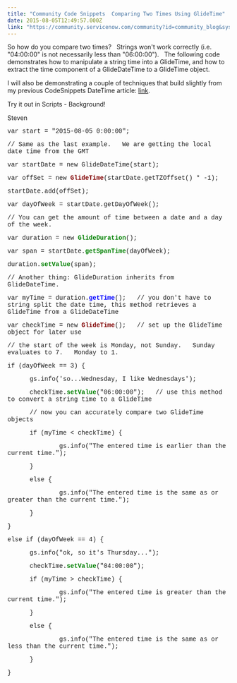 ```yaml
---
title: "Community Code Snippets  Comparing Two Times Using GlideTime"
date: 2015-08-05T12:49:57.000Z
link: "https://community.servicenow.com/community?id=community_blog&sys_id=625da629dbd0dbc01dcaf3231f961991"
---
```

<p>So how do you compare two times?   Strings won't work correctly (i.e. "04:00:00" is not necessarily less than "06:00:00").   The following code demonstrates how to manipulate a string time into a GlideTime, and how to extract the time component of a GlideDateTime to a GlideTime object.</p><p></p><p>I will also be demonstrating a couple of techniques that build slightly from my previous CodeSnippets DateTime article: <a title="" _jive_internal="true" href="/groups/servicenow-user-group-us-tx-north-texas/blog/2015/07/22/community-code-snippets--converting-to-local-datetime">link</a>.</p><p></p><p>Try it out in Scripts - Background!</p><p></p><p>Steven</p><p></p><p></p><p><span style="font-family: 'courier new', courier;">var start = "2015-08-05 0:00:00";</span></p><p></p><p><span style="font-family: 'courier new', courier;">// Same as the last example.   We are getting the local date time from the GMT</span></p><p><span style="font-family: 'courier new', courier;">var startDate = new GlideDateTime(start);</span></p><p><span style="font-family: 'courier new', courier;">var offSet = new <strong style="color: #800000;">GlideTime</strong>(startDate.getTZOffset() * -1);</span></p><p><span style="font-family: 'courier new', courier;">startDate.add(offSet);</span></p><p></p><p><span style="font-family: 'courier new', courier;">var dayOfWeek = startDate.getDayOfWeek();</span></p><p></p><p><span style="font-family: 'courier new', courier;">// You can get the amount of time between a date and a day of the week.</span></p><p><span style="font-family: 'courier new', courier;">var duration = new <strong style="color: #008000;">GlideDuration</strong>();</span></p><p><span style="font-family: 'courier new', courier;">var span = startDate.<strong style="color: #008000;">getSpanTime</strong>(dayOfWeek);</span></p><p><span style="font-family: 'courier new', courier;">duration.<strong style="color: #008000;">setValue</strong>(span);</span></p><p></p><p><span style="font-family: 'courier new', courier;">// Another thing: GlideDuration inherits from GlideDateTime.</span></p><p><span style="font-family: 'courier new', courier;">var myTime = duration.<strong style="color: #0000ff;">getTime</strong>();   // you don't have to string split the date time, this method retrieves a GlideTime from a GlideDateTime</span></p><p><span style="font-family: 'courier new', courier;">var checkTime = new <strong style="color: #800000;">GlideTime</strong>();   // set up the GlideTime object for later use</span></p><p></p><p><span style="font-family: 'courier new', courier;">// the start of the week is Monday, not Sunday.   Sunday evaluates to 7.   Monday to 1.</span></p><p><span style="font-family: 'courier new', courier;">if (dayOfWeek == 3) {   </span></p><p><span style="font-family: 'courier new', courier;">       gs.info('so...Wednesday, I like Wednesdays');</span></p><p><span style="font-family: 'courier new', courier;">       checkTime.<strong style="color: #008000;">setValue</strong>("06:00:00");   // use this method to convert a string time to a GlideTime</span></p><p></p><p><span style="font-family: 'courier new', courier;">       // now you can accurately compare two GlideTime objects</span></p><p><span style="font-family: 'courier new', courier;">       if (myTime &lt; checkTime) {</span></p><p><span style="font-family: 'courier new', courier;">               gs.info("The entered time is earlier than the current time.");</span></p><p><span style="font-family: 'courier new', courier;">       } </span></p><p><span style="font-family: 'courier new', courier;">       else {</span></p><p><span style="font-family: 'courier new', courier;">               gs.info("The entered time is the same as or greater than the current time.");</span></p><p><span style="font-family: 'courier new', courier;">       }</span></p><p><span style="font-family: 'courier new', courier;">} </span></p><p><span style="font-family: 'courier new', courier;">else if (dayOfWeek == 4) {</span></p><p><span style="font-family: 'courier new', courier;">       gs.info("ok, so it's Thursday...");</span></p><p><span style="font-family: 'courier new', courier;">       checkTime.<strong style="color: #008000;">setValue</strong>("04:00:00");</span></p><p><span style="font-family: 'courier new', courier;">       if (myTime &gt; checkTime) {</span></p><p><span style="font-family: 'courier new', courier;">               gs.info("The entered time is greater than the current time.");</span></p><p><span style="font-family: 'courier new', courier;">       } </span></p><p><span style="font-family: 'courier new', courier;">       else {</span></p><p><span style="font-family: 'courier new', courier;">               gs.info("The entered time is the same as or less than the current time.");</span></p><p><span style="font-family: 'courier new', courier;">       }</span></p><p><span style="font-family: 'courier new', courier;">}</span></p>